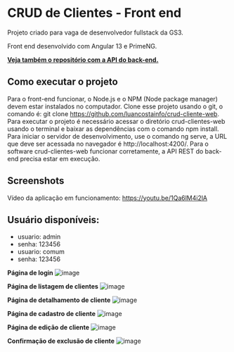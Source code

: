 # CRUD de Clientes - Front end

Projeto criado para vaga de desenvolvedor fullstack da GS3.

Front end desenvolvido com Angular 13 e PrimeNG.

[**Veja também o repositório com a API do back-end.**](https://github.com/luancostainfo/crud-cliente-api)

## Como executar o projeto

Para o front-end funcionar, o Node.js e o NPM (Node package manager) devem estar instalados no computador. Clone esse
projeto usando o git, o comando é: git clone https://github.com/luancostainfo/crud-cliente-web. Para executar o projeto é
necessário acessar o diretório crud-clientes-web usando o terminal e baixar as dependências com o
comando npm install. Para iniciar o servidor de desenvolvimento, use o comando ng serve, a URL que deve ser acessada no
navegador é http://localhost:4200/. Para o software crud-clientes-web funcionar
corretamente, a API REST do back-end precisa estar em execução.

## Screenshots

Vídeo da aplicação em funcionamento: https://youtu.be/1Qa6lM4i2lA

## Usuário disponíveis:

- usuario: admin
- senha: 123456
- usuario: comum
- senha: 123456

**Página de login**
![image](https://user-images.githubusercontent.com/73789803/148782931-52356305-4e5f-45fa-b2d5-e9f1a1dbb4b5.png)

**Página de listagem de clientes**
![image](https://user-images.githubusercontent.com/73789803/148783318-221a1625-8473-4367-8130-a59b828b9529.png)

**Página de detalhamento de cliente**
![image](https://user-images.githubusercontent.com/73789803/148783459-cf7cda0c-9241-4cda-b679-df68eadd993d.png)

**Página de cadastro de cliente**
![image](https://user-images.githubusercontent.com/73789803/148783550-f44cb8cc-a58a-4eaa-b6b3-067ad5091ba5.png)

**Página de edição de cliente**
![image](https://user-images.githubusercontent.com/73789803/148783628-2e688c13-47e5-4eeb-b9b4-8d60fc76abd2.png)

**Confirmação de exclusão de cliente**
![image](https://user-images.githubusercontent.com/73789803/148783728-7456b7b7-edc4-416e-af58-c727a779ac3c.png)
